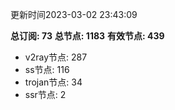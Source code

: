 更新时间2023-03-02 23:43:09

**总订阅: 73**
**总节点: 1183**
**有效节点: 439**
- v2ray节点: 287
- ss节点: 116
- trojan节点: 34
- ssr节点: 2
